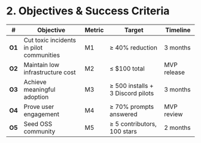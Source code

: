 # 2. Objectives & Success Criteria

| #      | Objective                                | Metric | Target                            | Timeline    |
| ------ | ---------------------------------------- | ------ | --------------------------------- | ----------- |
| **O1** | Cut toxic incidents in pilot communities | M1     | ≥ 40% reduction                   | 3 months    |
| **O2** | Maintain low infrastructure cost         | M2     | ≤ \$100 total                     | MVP release |
| **O3** | Achieve meaningful adoption              | M3     | ≥ 500 installs + 3 Discord pilots | 3 months    |
| **O4** | Prove user engagement                    | M4     | ≥ 70% prompts answered            | MVP review  |
| **O5** | Seed OSS community                       | M5     | ≥ 5 contributors, 100 stars       | 2 months    |
